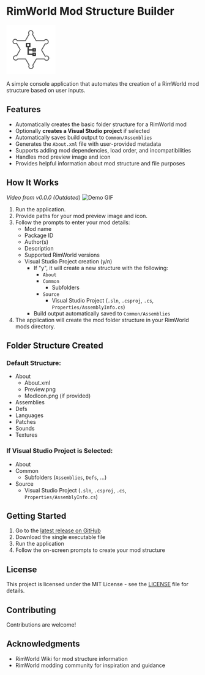 ﻿# RimWorld Mod Structure Builder

![App Icon](RW%20Mod%20Structure%20Builder.png)

A simple console application that automates the creation of a RimWorld mod structure based on user inputs.

## Features

- Automatically creates the basic folder structure for a RimWorld mod
- Optionally **creates a Visual Studio project** if selected
- Automatically saves build output to `Common/Assemblies`
- Generates the `About.xml` file with user-provided metadata
- Supports adding mod dependencies, load order, and incompatibilities
- Handles mod preview image and icon
- Provides helpful information about mod structure and file purposes

## How It Works

*Video from v0.0.0 (Outdated)*
![Demo GIF](Ussage.gif)

1. Run the application.
2. Provide paths for your mod preview image and icon.
3. Follow the prompts to enter your mod details:
    - Mod name
    - Package ID
    - Author(s)
    - Description
    - Supported RimWorld versions
    - Visual Studio Project creation (y/n)
        - If "y", it will create a new structure with the following:
            - `About`
            - `Common`
                - Subfolders
            - `Source`
                - Visual Studio Project (`.sln`, `.csproj`, `.cs`, `Properties/AssemblyInfo.cs`)
        - Build output automatically saved to `Common/Assemblies`
4. The application will create the mod folder structure in your RimWorld mods directory.

## Folder Structure Created

### Default Structure:

- About
    - About.xml
    - Preview.png
    - ModIcon.png (if provided)
- Assemblies
- Defs
- Languages
- Patches
- Sounds
- Textures

### If Visual Studio Project is Selected:

- About
- Common
    - Subfolders (`Assemblies`, `Defs`, ...)
- Source
    - Visual Studio Project (`.sln`, `.csproj`, `.cs`, `Properties/AssemblyInfo.cs`)

## Getting Started

1. Go to the [latest release on GitHub](https://github.com/Peko7182/RimWorld-Mod-Structure-Builder/releases)
2. Download the single executable file
3. Run the application
4. Follow the on-screen prompts to create your mod structure

## License

This project is licensed under the MIT License - see the [LICENSE](LICENSE) file for details.

## Contributing

Contributions are welcome!

## Acknowledgments

- RimWorld Wiki for mod structure information
- RimWorld modding community for inspiration and guidance